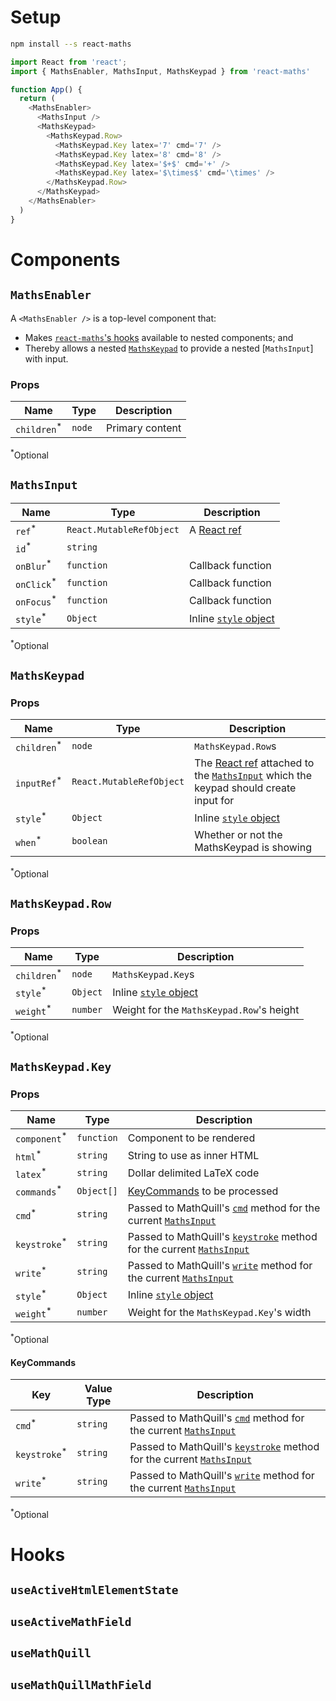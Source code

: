# Setup

```bash
npm install --s react-maths
```

```js
import React from 'react';
import { MathsEnabler, MathsInput, MathsKeypad } from 'react-maths'

function App() {
  return (
    <MathsEnabler>
      <MathsInput />
      <MathsKeypad>
        <MathsKeypad.Row>
          <MathsKeypad.Key latex='7' cmd='7' />
          <MathsKeypad.Key latex='8' cmd='8' />
          <MathsKeypad.Key latex='$+$' cmd='+' />
          <MathsKeypad.Key latex='$\times$' cmd='\times' />
        </MathsKeypad.Row>
      </MathsKeypad>
    </MathsEnabler>
  )
}
```

# Components

## `MathsEnabler`
A `<MathsEnabler />` is a top-level component that:
- Makes [`react-maths`'s hooks](#hooks) available to nested components; and
- Thereby allows a nested [`MathsKeypad`](#mathskeypad) to provide a nested [`MathsInput`] with input.

### Props
|Name|Type|Description|
|---|---|---|
|`children`<sup>*</sup>|`node`|Primary content|

<sup>*</sup>Optional

## `MathsInput`
|Name|Type|Description|
|---|---|---|
|`ref`<sup>*</sup>|`React.MutableRefObject`|A [React ref](https://reactjs.org/docs/refs-and-the-dom.html)|
|`id`<sup>*</sup>|`string`||
|`onBlur`<sup>*</sup>|`function`|Callback function|
|`onClick`<sup>*</sup>|`function`|Callback function|
|`onFocus`<sup>*</sup>|`function`|Callback function|
|`style`<sup>*</sup>|`Object`|Inline [`style` object](https://reactjs.org/docs/dom-elements.html#style)|

<sup>*</sup>Optional

## `MathsKeypad`
### Props
|Name|Type|Description|
|---|---|---|
|`children`<sup>*</sup>|`node`|`MathsKeypad.Row`s|
|`inputRef`<sup>*</sup>|`React.MutableRefObject`|The [React ref](https://reactjs.org/docs/refs-and-the-dom.html) attached to the [`MathsInput`](#mathsinput) which the keypad should create input for|
|`style`<sup>*</sup>|`Object`|Inline [`style` object](https://reactjs.org/docs/dom-elements.html#style)|
|`when`<sup>*</sup>|`boolean`|Whether or not the MathsKeypad is showing|

<sup>*</sup>Optional

## `MathsKeypad.Row`
### Props
|Name|Type|Description|
|---|---|---|
|`children`<sup>*</sup>|`node`|`MathsKeypad.Key`s|
|`style`<sup>*</sup>|`Object`|Inline [`style` object](https://reactjs.org/docs/dom-elements.html#style)|
|`weight`<sup>*</sup>|`number`|Weight for the `MathsKeypad.Row`'s height|

<sup>*</sup>Optional

## `MathsKeypad.Key`
### Props
|Name|Type|Description|
|---|---|---|
|`component`<sup>*</sup>|`function`|Component to be rendered|
|`html`<sup>*</sup>|`string`|String to use as inner HTML|
|`latex`<sup>*</sup>|`string`|Dollar delimited LaTeX code|
|`commands`<sup>*</sup>|`Object[]`|[KeyCommands](#keycommands) to be processed|
|`cmd`<sup>*</sup>|`string`|Passed to MathQuill's [`cmd`](http://docs.mathquill.com/en/latest/Api_Methods/#cmdlatex_string) method for the current [`MathsInput`](#mathsinput)|
|`keystroke`<sup>*</sup>|`string`|Passed to MathQuill's [`keystroke`](http://docs.mathquill.com/en/latest/Api_Methods/#keystrokekeys) method for the current [`MathsInput`](#mathsinput)|
|`write`<sup>*</sup>|`string`|Passed to MathQuill's [`write`](http://docs.mathquill.com/en/latest/Api_Methods/#writelatex_string) method for the current [`MathsInput`](#mathsinput)|
|`style`<sup>*</sup>|`Object`|Inline [`style` object](https://reactjs.org/docs/dom-elements.html#style)|
|`weight`<sup>*</sup>|`number`|Weight for the `MathsKeypad.Key`'s width|

<sup>*</sup>Optional

#### KeyCommands
|Key|Value Type|Description|
|---|---|---|
|`cmd`<sup>*</sup>|`string`|Passed to MathQuill's [`cmd`](http://docs.mathquill.com/en/latest/Api_Methods/#cmdlatex_string) method for the current [`MathsInput`](#mathsinput)|
|`keystroke`<sup>*</sup>|`string`|Passed to MathQuill's [`keystroke`](http://docs.mathquill.com/en/latest/Api_Methods/#keystrokekeys) method for the current [`MathsInput`](#mathsinput)|
|`write`<sup>*</sup>|`string`|Passed to MathQuill's [`write`](http://docs.mathquill.com/en/latest/Api_Methods/#writelatex_string) method for the current [`MathsInput`](#mathsinput)|

<sup>*</sup>Optional

# Hooks
## `useActiveHtmlElementState`

## `useActiveMathField`

## `useMathQuill`

## `useMathQuillMathField`